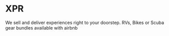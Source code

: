# XPR
We sell and deliver experiences right to your doorstep. RVs, Bikes or Scuba gear bundles available with airbnb
